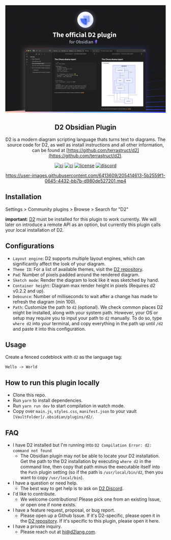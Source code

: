 <div align="center">
  <img src="./docs/assets/banner.png" alt="D2" />
  <h2>
    D2 Obsidian Plugin
  </h2>

D2 is a modern diagram scripting language thats turns text to diagrams. The source code for D2, as well as install instructions and all other information, can be found at
[https://github.com/terrastruct/d2](https://github.com/terrastruct/d2).

[![ci](https://github.com/terrastruct/d2-obsidian/actions/workflows/ci.yml/badge.svg)](https://github.com/terrastruct/d2-obsidian/actions/workflows/ci.yml)
[![ci](https://github.com/terrastruct/d2-obsidian/actions/workflows/daily.yml/badge.svg)](https://github.com/terrastruct/d2-obsidian/actions/workflows/daily.yml)
[![license](https://img.shields.io/github/license/terrastruct/d2-obsidian?color=9cf)](./LICENSE.txt)
[![discord](https://img.shields.io/discord/1039184639652265985?label=discord)](https://discord.gg/NF6X8K4eDq)

https://user-images.githubusercontent.com/6413609/205414613-5b2559f1-0645-4432-bb7b-d980de527201.mp4

</div>

## Installation

Settings > Community plugins > Browse > Search for "D2"

**important**: [D2](https://github.com/terrastruct/d2) must be installed for this plugin to work currently. We will later on introduce a remote API as an option, but currently this plugin calls your local installation of D2.

## Configurations

- `Layout engine`: D2 supports multiple layout engines, which can significantly affect the look of your diagram.
- `Theme ID`: For a list of available themes, visit the [D2 repository](https://github.com/terrastruct/d2/tree/master/d2themes).
- `Pad`: Number of pixels padded around the rendered diagram.
- `Sketch mode`: Render the diagram to look like it was sketched by hand.
- `Container height`: Diagram max render height in pixels (Requires d2 v0.2.2 and up).
- `Debounce`: Number of milliseconds to wait after a change has made to refresh the diagram (min 100).
- `Path`: Customize the path to `d2` (optional). We check common places D2 might be installed, along with your system path. However, your OS or setup may require you to input your path to `d2` manually. To do so, type `where d2` into your terminal, and copy everything in the path up until `/d2` and paste it into this configuration.

## Usage

Create a fenced codeblock with `d2` as the language tag:

```d2
Hello -> World
```

## How to run this plugin locally

- Clone this repo.
- Run `yarn` to install dependencies.
- Run `yarn run dev` to start compilation in watch mode.
- Copy over `main.js`, `styles.css`, `manifest.json` to your vault `[VaultFolder]/.obsidian/plugins/d2/`.

## FAQ

- I have D2 installed but I'm running into `D2 Compilation Error: d2: command not found`
  - The Obsidian plugin may not be able to locate your D2 installation. Get the path to the D2 installation by executing `where d2` in the command line, then copy that path minus the executable itself into the `Path` plugin setting (so if the path is `/usr/local/bin/d2`, then you want to copy `/usr/local/bin`).
- I have a question or need help.
  - The best way to get help is to ask on [D2 Discord](https://discord.gg/NF6X8K4eDq).
- I'd like to contribute.
  - We welcome contributions! Please pick one from an existing Issue, or open one if none exists.
- I have a feature request, proposal, or bug report.
  - Please open up a Github Issue. If it's D2-specific, please open it in the [D2 repository](https://github.com/terrastruct/d2). If it's specific to this plugin, please open it here.
- I have a private inquiry.
  - Please reach out at [hi@d2lang.com](hi@d2lang.com).
